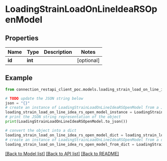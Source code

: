 # LoadingStrainLoadOnLineIdeaRSOpenModel


## Properties

Name | Type | Description | Notes
------------ | ------------- | ------------- | -------------
**id** | **int** |  | [optional] 

## Example

```python
from connection_restapi_client_poc.models.loading_strain_load_on_line_idea_rs_open_model import LoadingStrainLoadOnLineIdeaRSOpenModel

# TODO update the JSON string below
json = "{}"
# create an instance of LoadingStrainLoadOnLineIdeaRSOpenModel from a JSON string
loading_strain_load_on_line_idea_rs_open_model_instance = LoadingStrainLoadOnLineIdeaRSOpenModel.from_json(json)
# print the JSON string representation of the object
print(LoadingStrainLoadOnLineIdeaRSOpenModel.to_json())

# convert the object into a dict
loading_strain_load_on_line_idea_rs_open_model_dict = loading_strain_load_on_line_idea_rs_open_model_instance.to_dict()
# create an instance of LoadingStrainLoadOnLineIdeaRSOpenModel from a dict
loading_strain_load_on_line_idea_rs_open_model_from_dict = LoadingStrainLoadOnLineIdeaRSOpenModel.from_dict(loading_strain_load_on_line_idea_rs_open_model_dict)
```
[[Back to Model list]](../README.md#documentation-for-models) [[Back to API list]](../README.md#documentation-for-api-endpoints) [[Back to README]](../README.md)


